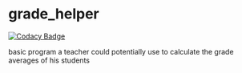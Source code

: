 # grade_helper

[![Codacy Badge](https://api.codacy.com/project/badge/Grade/b8ea5dc842be4b18a98175e15a159de4)](https://www.codacy.com/app/maximillianaza/grade_helper?utm_source=github.com&utm_medium=referral&utm_content=2Clutch/grade_helper&utm_campaign=badger)

basic program a teacher could potentially use to calculate the grade averages of his students
